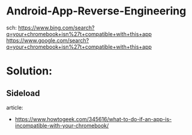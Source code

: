 # Android-App-Reverse-Engineering
sch: https://www.bing.com/search?q=your+chromebook+isn%27t+compatible+with+this+app https://www.google.com/search?q=your+chromebook+isn%27t+compatible+with+this+app

# Solution:
## Sideload
article:
- https://www.howtogeek.com/345616/what-to-do-if-an-app-is-incompatible-with-your-chromebook/
